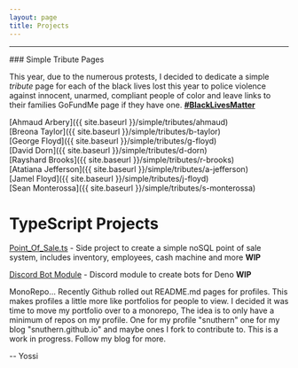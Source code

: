 ```yaml
---
layout: page
title: Projects
---
```

<hr />
<p></p>
### Simple Tribute Pages
  
This year, due to the numerous protests, I decided to dedicate a simple *tribute* page for each of the black lives lost this year to police violence against innocent, unarmed, compliant people of color and leave links to their families GoFundMe page if they have one. [**#BlackLivesMatter**](https://twitter.com/search?q=%23BlackLivesMatter)  

[Ahmaud Arbery]({{ site.baseurl }}/simple/tributes/ahmaud)  
[Breona Taylor]({{ site.baseurl }}/simple/tributes/b-taylor)  
[George Floyd]({{ site.baseurl }}/simple/tributes/g-floyd)  
[David Dorn]({{ site.baseurl }}/simple/tributes/d-dorn)  
[Rayshard Brooks]({{ site.baseurl }}/simple/tributes/r-brooks)  
[Atatiana Jefferson]({{ site.baseurl }}/simple/tributes/a-jefferson)  
[Jamel Floyd]({{ site.baseurl }}/simple/tributes/j-floyd)  
[Sean Monterossa]({{ site.baseurl }}/simple/tributes/s-monterossa)   
  
# TypeScript Projects  
  
[Point_Of_Sale.ts](https://github.com/snuthern/snuthern/Point_Of_Sale.ts) - Side project to create a simple noSQL point of sale system, includes inventory, employees, cash machine and more **WIP**  
  
[Discord Bot Module](https://github.com/tsdiscord/discordts) - Discord module to create bots for Deno **WIP**  
  
MonoRepo... Recently Github rolled out README.md pages for profiles. This makes profiles a little more like portfolios for people to view. I decided it was time to move my portfolio over to a monorepo, The idea is to only have a minimum of repos on my profile. One for my profile "snuthern" one for my blog "snuthern.github.io" and maybe ones I fork to contribute to. This is a work in progress. Follow my blog for more.  
  
-- Yossi